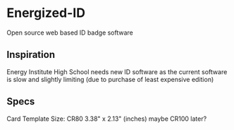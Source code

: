 # Energized-ID
Open source web based ID badge software  

## Inspiration 
Energy Institute High School needs new ID software as the current software is slow and slightly limiting (due to purchase of least expensive edition)

## Specs
Card Template Size: CR80 3.38" x 2.13" (inches) 
maybe CR100 later?
